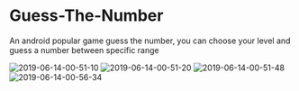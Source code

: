 # Guess-The-Number
An android popular game guess the number, you can choose your level and guess a number between specific range  


![2019-06-14-00-51-10](https://user-images.githubusercontent.com/47993441/59472980-a3e11880-8e40-11e9-8040-37a6b34e8731.png)
![2019-06-14-00-51-20](https://user-images.githubusercontent.com/47993441/59472981-a479af00-8e40-11e9-8114-d1be7fc611f4.png)
![2019-06-14-00-51-48](https://user-images.githubusercontent.com/47993441/59472982-a479af00-8e40-11e9-8e95-b86d0f1209a2.png)
![2019-06-14-00-56-34](https://user-images.githubusercontent.com/47993441/59472983-a5124580-8e40-11e9-80ea-b558441d3c2a.png)
